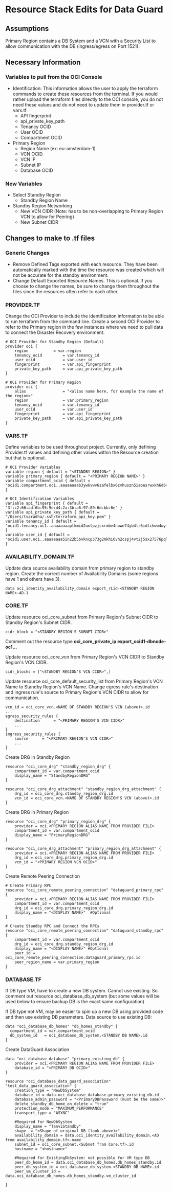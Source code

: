 # Resource Stack Edits for Data Guard

## Assumptions

Primary Region contains a DB System and a VCN with a Security List to allow communication with the DB (ingress/egress on Port 1521).

## Necessary Information

### Variables to pull from the OCI Console

- Identification: This information allows the user to apply the terraform commands to create these resources from the terminal. If you would rather upload the terraform files directly to the OCI console, you do not need these values and do not need to update them in provider.tf or vars.tf
    - API fingerprint
    - api_private_key_path
    - Tenancy OCID
    - User OCID
    - Compartment OCID
- Primary Region
    - Region Name (ex: eu-amsterdam-1)
    - VCN OCID              
    - VCN IP                
    - Subnet IP             
    - Database OCID          

### New Variables

- Select Standby Region     
    - Standby Region Name 
- Standby Region Networking
    - New VCN CIDR (Note: has to be non-overlapping to Primary Region VCN to allow for Peering)
    - New Subnet CIDR                                                  

## Changes to make to .tf files

### Generic Changes

- Remove Defined Tags exported with each resource. They have been automatically marked with the time the resource was created which will not be accurate for the standby environment.
- Change Default Exported Resource Names. This is optional. If you choose to change the names, be sure to change them throughout the files since the resources often refer to each other. 

### PROVIDER.TF

Change the OCI Provider to include the identificaiton information to be able to run terraform from the command line. Create a second OCI Provider to refer to the Primary region in the few instances where we need to pull data to connect the Disaster Recovery environment.
```
# OCI Provider for Standby Region (Default)
provider oci {
	region 		     = var.region
	tenancy_ocid         = var.tenancy_id   
  	user_ocid            = var.user_id
  	fingerprint          = var.api_fingerprint
  	private_key_path     = var.api_private_key_path
}

# OCI Provider for Primary Region 
provider oci { 
  	alias                = "<alias name here, for example the name of the region>"
  	region               = var.primary_region
  	tenancy_ocid         = var.tenancy_id
	user_ocid            = var.user_id
  	fingerprint          = var.api_fingerprint
  	private_key_path     = var.api_private_key_path
}
```

### VARS.TF

Define variables to be used throughout project. Currently, only defining Provider.tf values and defining other values within the Resource creation but that is optional.
```
# OCI Provider Variables
variable region { default = "<STANDBY REGION>" }
variable primary_region { default = "<PRIMARY REGION NAME>" }
variable compartment_ocid { default = "ocid1.compartment.oc1..aaaaaaaab3yw6vwv6zafelbx6zvhuszn5iaoesrwxkh6d645arl266w4aofq" }

# OCI Identification Variables
variable api_fingerprint { default = "3f:c2:66:ad:6b:95:9e:d4:2a:3b:a6:97:89:6d:bb:6e" }
variable api_private_key_path { default =  "/Users/tvaradha/.ssh/terraform_api_key.pem" }
variable tenancy_id { default =  "ocid1.tenancy.oc1..aaaaaaaaplkmid2untpzjcxrmbv4nowe74yb4lr6idtckwo4wyf7jh23be4q" }
variable user_id { default =  "ocid1.user.oc1..aaaaaaaa5in22b5bvkncp373g2mkhi6vh2cspj4vt2j5sx27576pql75umda" }
```

### AVAILABILITY_DOMAIN.TF

Update data source availability domain from primary region to standby region. Create the correct number of Availability Domains (some regions have 1 and others have 3). 
```
data oci_identity_availability_domain export_rLid-<STANDBY REGION NAME>-AD-1
```

### CORE.TF

Update resource oci_core_subnet from Primary Region's Subnet CIDR to Standby Region's Subnet CIDR.
```
cidr_block = "<STANDBY REGION'S SUBNET CIDR>"
```

Comment out the resource type **oci_core_private_ip export_ocid1-dbnode-oc1...**

Update resource oci_core_vcn from Primary Region's VCN CIDR to Standby Region's VCN CIDR.
```
cidr_blocks = ["<STANDBY REGION'S VCN CIDR>",]
```

Update resource oci_core_default_security_list from Primary Region's VCN Name to Standby Region's VCN Name. Change egress rule's destination and ingress rule's source to Primary Region's VCN CIDR to allow for communication. 
```
vcn_id = oci_core_vcn.<NAME OF STANDBY REGION'S VCN (above)>.id
...
egress_security_rules {
    destination      = "<PRIMARY REGION'S VCN CIDR>"
    ...
}
ingress_security_rules {
    source      = "<PRIMARY REGION'S VCN CIDR>"
    ...
}
```

Create DRG in Standby Region
```
resource "oci_core_drg" "standby_region_drg" {
    compartment_id = var.compartment_ocid
    display_name = "StandbyRegionDRG"
}

resource "oci_core_drg_attachment" "standby_region_drg_attachment" {
    drg_id = oci_core_drg.standby_region_drg.id
    vcn_id = oci_core_vcn.<NAME OF STANDBY REGION'S VCN (above)>.id
}
```

Create DRG in Primary Region
```
resource "oci_core_drg" "primary_region_drg" {
    provider = oci.<PRIMARY REGION ALIAS NAME FROM PROVIDER FILE>
    compartment_id = var.compartment_ocid
    display_name = "PrimaryRegionDRG"
}

resource "oci_core_drg_attachment" "primary_region_drg_attachment" {
    provider = oci.<PRIMARY REGION ALIAS NAME FROM PROVIDER FILE>
    drg_id = oci_core_drg.primary_region_drg.id
    vcn_id = "<PRIMARY REGION VCN OCID>"
}
```

Create Remote Peering Connection
```
# Create Primary RPC
resource "oci_core_remote_peering_connection" "dataguard_primary_rpc" {
    provider = oci.<PRIMARY REGION ALIAS NAME FROM PROVIDER FILE>
    compartment_id = var.compartment_ocid
    drg_id = oci_core_drg.primary_region_drg.id
    display_name = "<DISPLAY NAME>"  #Optional
}

# Create Standby RPC and Connect the RPCs
resource "oci_core_remote_peering_connection" "dataguard_standby_rpc" {
    compartment_id = var.compartment_ocid
    drg_id = oci_core_drg.standby_region_drg.id
    display_name = "<DISPLAY NAME>" #Optional
    peer_id = oci_core_remote_peering_connection.dataguard_primary_rpc.id
    peer_region_name = var.primary_region
}
```

### DATABASE.TF

If DB type VM, have to create a new DB system. Cannot use existing. So comment out resource oci_database_db_system (but some values will be used below to ensure backup DB is the exact same configuration)

If DB type not VM, may be easier to spin up a new DB using provided code and then use existing DB parameters. 
Data source to use existing DB:
```
data "oci_database_db_homes" "db_homes_standby" {
  compartment_id = var.compartment_ocid
  db_system_id   = oci_database_db_system.<STANDBY DB NAME>.id
}
```

Create DataGuard Association
```
data "oci_database_database" "primary_existing_db" {
    provider = oci.<PRIMARY REGION ALIAS NAME FROM PROVIDER FILE>
    database_id = "<PRIMARY DB OCID>"
}

resource "oci_database_data_guard_association" "test_data_guard_association" {
    creation_type = "NewDbSystem" 
    database_id = data.oci_database_database.primary_existing_db.id
    database_admin_password = "<PrimaryDBPassword (must be the same)>"
    delete_standby_db_home_on_delete = "true"
    protection_mode = "MAXIMUM_PERFORMANCE"
    transport_type = "ASYNC"

    #Required for NewDbSystem
    display_name = "TanviStandby"
    shape  = "<Shape of original DB (look above)>"
    availability_domain = data.oci_identity_availability_domain.<AD from availability_domain.tf>.name
    subnet_id = oci_core_subnet.<Subnet from Core.tf>.id
    hostname = "<hostname>"
    
    #Required for ExistingDbSystem: not possible for VM type DB
    peer_db_home_id = data.oci_database_db_homes.db_homes_standby.id
    peer_db_system_id = oci_database_db_system.<STANDBY DB NAME>.id
    peer_vm_cluster_id = data.oci_database_db_homes.db_homes_standby.vm_cluster_id

}
```

